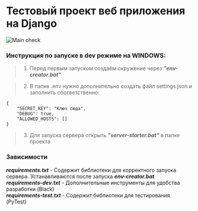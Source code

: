 # Тестовый проект веб приложения на Django
![Main check](https://github.com/N1qro/django_store_project/actions/workflows/python-package.yml/badge.svg?branch=main)  
### Инструкция по запуске в dev режиме на WINDOWS:

> 1. Перед первым запуском создаём окружение через ***"env-creator.bat"***

> 2. В папке .env нужно дополнительно создать файл settings.json и заполнить соответственно:
```
{
    "SECRET_KEY": "Ключ сюда",
    "DEBUG": true,
    "ALLOWED_HOSTS": []
}
```

> 3. Для запуска сервера открыть ***"server-starter.bat"*** в папке проекта

### Зависимости

***requirements.txt*** - Содержит библиотеки для корректного запуска сервера. Устанавливаются после запуска ***env-creator.bat***  
***requirements-dev.txt*** - Дополнительные инструменты для удобства разработки (Black)  
***requirements-test.txt*** - Содержит библиотеки для тестирования. (PyTest)
